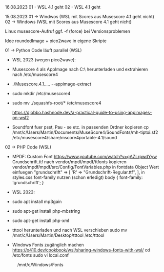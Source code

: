 16.08.2023
01 - WSL 4.1 geht
02 - WSL 4.1 geht 

15.08.2023
01 -> Windwos (WSL mit Scores aus Musescore 4.1 geht nicht)
02 -> Windows (WSL mit Scores aus Musescore 4.1 geht nicht)

Linux musescore-Aufruf ggf. -f (force) bei Versionsproblemen

Idee
roundedImage + pico2wave in eigene Skripte



01 -> Python Code läuft parallel (WSL)
- WSL 2023 (wegen pico2wave):
- Musescore 4 als AppImage nach C:\ herunterladen und extrahieren nach /etc/musescore4
- ./Musescore.4.1..... --appimage-extract
- sudo mkdir /etc/musescore4
- sudo mv ./squashfs-root/* /etc/musescore4

  https://djobbo.hashnode.dev/a-practical-guide-to-using-appimages-on-wsl2

- Soundfont fuer psst, Pau - se etc. in passenden Ordner kopieren
  cp /mnt/c/Users/Martin/Documents/MuseScore4/SoundFonts/mh-tiptoi.sf2 /etc/musescore4/share/mscore4portable-4.1/sound

02 -> PHP Code (WSL)
- MPDF: Custom Font
  https://www.youtube.com/watch?v=gAZLrpwdYyw
  Grundschrift.ttf nach vendor/mpdf/mpdf/ttfonts kopieren
  vendor/mpdf/mpdf/src/Config/FontVariables.php
  in fontdata Object Wert einfuegen
  "grundschrift" => [
			'R' => "Grundschrift-Regular.ttf",
	],
  in styles.css font-family nutzen (schon erledigt)
  body {
    font-family: 'grundschrift';
  }


- WSL 2023: 
- sudo apt install mp3gain
- sudo apt-get install php-mbstring
- sudo apt-get install php-xml
- tttool herunterladen und nach WSL verschieben
  sudo mv /mnt/c/Users/Martin/Desktop/tttool /etc/tttool

- Windows Fonts zugänglich machen
  https://x410.dev/cookbook/wsl/sharing-windows-fonts-with-wsl/
  cd /etc/fonts
  sudo vi local.conf
<?xml version="1.0"?>
<!DOCTYPE fontconfig SYSTEM "fonts.dtd">
<fontconfig>
    <dir>/mnt/c/Windows/Fonts</dir>
</fontconfig>